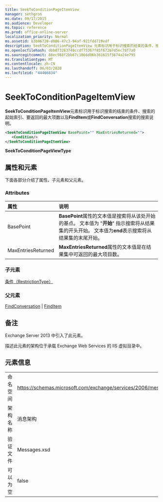 ```yaml
---
title: SeekToConditionPageItemView
manager: sethgros
ms.date: 09/17/2015
ms.audience: Developer
ms.topic: reference
ms.prod: office-online-server
localization_priority: Normal
ms.assetid: b3b86720-d086-47c3-94af-921fdd719edf
description: SeekToConditionPageItemView 元素标识用于标识搜索的结束的条件、搜索的起始索引、要返回的最大项数以及 FindItem 或 FindConversation 搜索的搜索说明。
ms.openlocfilehash: dbb073263740ccdf75367f85f672b7d5ec78f7a0
ms.sourcegitcommit: 88ec988f2bb67c1866d06b361615f3674a24e795
ms.translationtype: MT
ms.contentlocale: zh-CN
ms.lasthandoff: 06/03/2020
ms.locfileid: "44466834"
---
```

# <a name="seektoconditionpageitemview"></a>SeekToConditionPageItemView

**SeekToConditionPageItemView**元素标识用于标识搜索的结束的条件、搜索的起始索引、要返回的最大项数以及**FindItem**或**FindConversation**搜索的搜索说明。 
  
```XML
<SeekToConditionPageItemView BasePoint="" MaxEntriesReturned="">
   <Condition/>
</SeekToConditionPageItemView>
```

 **SeekToConditionPageViewType**
## <a name="attributes-and-elements"></a>属性和元素

下面各部分介绍了属性、子元素和父元素。
  
### <a name="attributes"></a>Attributes

|**属性**|**说明**|
|:-----|:-----|
|BasePoint  <br/> |**BasePoint**属性的文本值是搜索将从该处开始的基点。 文本值为 "**开始**" 指示搜索将从结果集的开头开始。 文本值为**end**表示搜索将从结果集的末尾开始。  <br/> |
|MaxEntriesReturned  <br/> |**MaxEntriesReturned**属性的文本值是在结果集中可返回的最大项目数。  <br/> |
   
### <a name="child-elements"></a>子元素

[条件（RestrictionType）](condition-restrictiontype.md)
  
### <a name="parent-elements"></a>父元素

[FindConversation](findconversation.md)  | [FindItem](finditem.md)
  
## <a name="remarks"></a>备注

Exchange Server 2013 中引入了此元素。
  
描述此元素的架构位于承载 Exchange Web Services 的 IIS 虚拟目录中。
  
## <a name="element-information"></a>元素信息

|||
|:-----|:-----|
|命名空间  <br/> |https://schemas.microsoft.com/exchange/services/2006/messages  <br/> |
|架构名称  <br/> |消息架构  <br/> |
|验证文件  <br/> |Messages.xsd  <br/> |
|可以为空  <br/> |false  <br/> |
   

